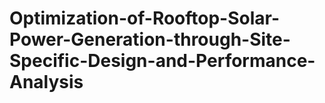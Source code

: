 # Optimization-of-Rooftop-Solar-Power-Generation-through-Site-Specific-Design-and-Performance-Analysis